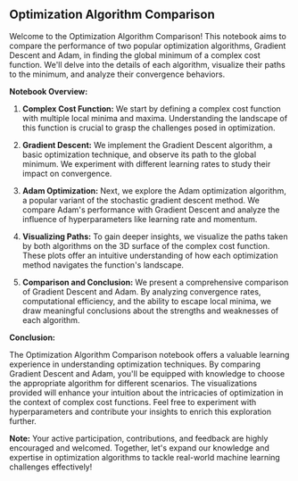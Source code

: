## **Optimization Algorithm Comparison**

Welcome to the Optimization Algorithm Comparison! This notebook aims to compare the performance of two popular optimization algorithms, Gradient Descent and Adam, in finding the global minimum of a complex cost function. We'll delve into the details of each algorithm, visualize their paths to the minimum, and analyze their convergence behaviors.

**Notebook Overview:**

1. **Complex Cost Function:** We start by defining a complex cost function with multiple local minima and maxima. Understanding the landscape of this function is crucial to grasp the challenges posed in optimization.

2. **Gradient Descent:** We implement the Gradient Descent algorithm, a basic optimization technique, and observe its path to the global minimum. We experiment with different learning rates to study their impact on convergence.

3. **Adam Optimization:** Next, we explore the Adam optimization algorithm, a popular variant of the stochastic gradient descent method. We compare Adam's performance with Gradient Descent and analyze the influence of hyperparameters like learning rate and momentum.

4. **Visualizing Paths:** To gain deeper insights, we visualize the paths taken by both algorithms on the 3D surface of the complex cost function. These plots offer an intuitive understanding of how each optimization method navigates the function's landscape.

5. **Comparison and Conclusion:** We present a comprehensive comparison of Gradient Descent and Adam. By analyzing convergence rates, computational efficiency, and the ability to escape local minima, we draw meaningful conclusions about the strengths and weaknesses of each algorithm.

**Conclusion:**

The Optimization Algorithm Comparison notebook offers a valuable learning experience in understanding optimization techniques. By comparing Gradient Descent and Adam, you'll be equipped with knowledge to choose the appropriate algorithm for different scenarios. The visualizations provided will enhance your intuition about the intricacies of optimization in the context of complex cost functions. Feel free to experiment with hyperparameters and contribute your insights to enrich this exploration further.

**Note:** Your active participation, contributions, and feedback are highly encouraged and welcomed. Together, let's expand our knowledge and expertise in optimization algorithms to tackle real-world machine learning challenges effectively!
